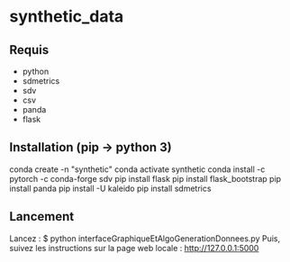 # synthetic_data
## Requis
- python
- sdmetrics
- sdv
- csv
- panda
- flask

## Installation (pip -> python 3)
conda create -n "synthetic"
conda activate synthetic
conda install -c pytorch -c conda-forge sdv
pip install flask
pip install flask_bootstrap
pip install panda
pip install -U kaleido
pip install sdmetrics


## Lancement
Lancez : 
$ python interfaceGraphiqueEtAlgoGenerationDonnees.py 
Puis, suivez les instructions sur la page web locale : http://127.0.0.1:5000
